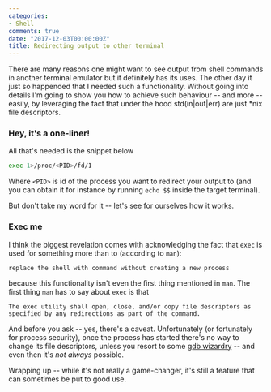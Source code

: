 ```yaml
---
categories:
- Shell
comments: true
date: "2017-12-03T00:00:00Z"
title: Redirecting output to other terminal
---
```


There are many reasons one might want to see output from shell commands in another terminal emulator but it definitely has its uses. The other day it just so happended that I needed such a functionality. Without going into details I'm going to show you how to achieve such behaviour -- and more -- easily, by leveraging the fact that under the hood std(in\|out\|err) are just *nix file descriptors. 
<!--more-->

### Hey, it's a one-liner!

All that's needed is the snippet below
```sh
exec 1>/proc/<PID>/fd/1
```

Where `<PID>` is id of the process you want to redirect your output to (and you can obtain it for instance by running `echo $$` inside the target terminal).

But don't take my word for it -- let's see for ourselves how it works. 

### Exec me

I think the biggest revelation comes with acknowledging the fact that `exec` is used for something more than to (according to `man`):

~~~
replace the shell with command without creating a new process
~~~

because this functionality isn't even the first thing mentioned in `man`. The first thing `man` has to say about `exec` is that

~~~
The exec utility shall open, close, and/or copy file descriptors as specified by any redirections as part of the command.
~~~

And before you ask -- yes, there's a caveat. Unfortunately (or fortunately for process security), once the process has started there's no way to change its file descriptors, unless you resort to some [gdb wizardry](https://www.redpill-linpro.com/sysadvent/2015/12/04/changing-a-process-file-descriptor-with-gdb.html) -- and even then it's *not always* possible. 

Wrapping up -- while it's not really a game-changer, it's still a feature that can sometimes be put to good use.
